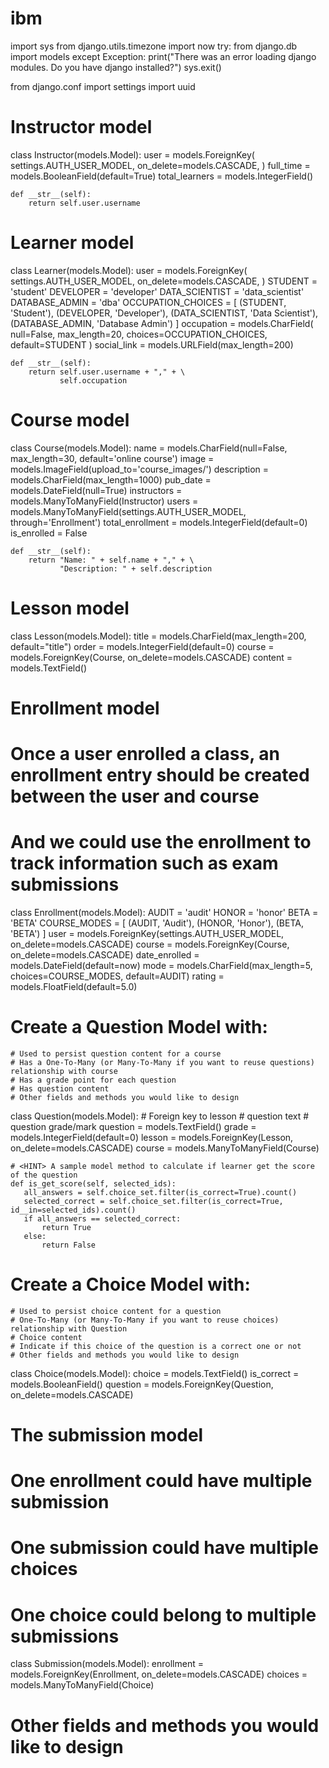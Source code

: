 # ibm
import sys
from django.utils.timezone import now
try:
    from django.db import models
except Exception:
    print("There was an error loading django modules. Do you have django installed?")
    sys.exit()

from django.conf import settings
import uuid


# Instructor model
class Instructor(models.Model):
    user = models.ForeignKey(
        settings.AUTH_USER_MODEL,
        on_delete=models.CASCADE,
    )
    full_time = models.BooleanField(default=True)
    total_learners = models.IntegerField()

    def __str__(self):
        return self.user.username


# Learner model
class Learner(models.Model):
    user = models.ForeignKey(
        settings.AUTH_USER_MODEL,
        on_delete=models.CASCADE,
    )
    STUDENT = 'student'
    DEVELOPER = 'developer'
    DATA_SCIENTIST = 'data_scientist'
    DATABASE_ADMIN = 'dba'
    OCCUPATION_CHOICES = [
        (STUDENT, 'Student'),
        (DEVELOPER, 'Developer'),
        (DATA_SCIENTIST, 'Data Scientist'),
        (DATABASE_ADMIN, 'Database Admin')
    ]
    occupation = models.CharField(
        null=False,
        max_length=20,
        choices=OCCUPATION_CHOICES,
        default=STUDENT
    )
    social_link = models.URLField(max_length=200)

    def __str__(self):
        return self.user.username + "," + \
               self.occupation


# Course model
class Course(models.Model):
    name = models.CharField(null=False, max_length=30, default='online course')
    image = models.ImageField(upload_to='course_images/')
    description = models.CharField(max_length=1000)
    pub_date = models.DateField(null=True)
    instructors = models.ManyToManyField(Instructor)
    users = models.ManyToManyField(settings.AUTH_USER_MODEL, through='Enrollment')
    total_enrollment = models.IntegerField(default=0)
    is_enrolled = False

    def __str__(self):
        return "Name: " + self.name + "," + \
               "Description: " + self.description


# Lesson model
class Lesson(models.Model):
    title = models.CharField(max_length=200, default="title")
    order = models.IntegerField(default=0)
    course = models.ForeignKey(Course, on_delete=models.CASCADE)
    content = models.TextField()


# Enrollment model
# <HINT> Once a user enrolled a class, an enrollment entry should be created between the user and course
# And we could use the enrollment to track information such as exam submissions
class Enrollment(models.Model):
    AUDIT = 'audit'
    HONOR = 'honor'
    BETA = 'BETA'
    COURSE_MODES = [
        (AUDIT, 'Audit'),
        (HONOR, 'Honor'),
        (BETA, 'BETA')
    ]
    user = models.ForeignKey(settings.AUTH_USER_MODEL, on_delete=models.CASCADE)
    course = models.ForeignKey(Course, on_delete=models.CASCADE)
    date_enrolled = models.DateField(default=now)
    mode = models.CharField(max_length=5, choices=COURSE_MODES, default=AUDIT)
    rating = models.FloatField(default=5.0)


# <HINT> Create a Question Model with:
    # Used to persist question content for a course
    # Has a One-To-Many (or Many-To-Many if you want to reuse questions) relationship with course
    # Has a grade point for each question
    # Has question content
    # Other fields and methods you would like to design
class Question(models.Model):
    # Foreign key to lesson
    # question text
    # question grade/mark
    question = models.TextField()
    grade = models.IntegerField(default=0)
    lesson = models.ForeignKey(Lesson, on_delete=models.CASCADE)
    course = models.ManyToManyField(Course)

    # <HINT> A sample model method to calculate if learner get the score of the question
    def is_get_score(self, selected_ids):
       all_answers = self.choice_set.filter(is_correct=True).count()
       selected_correct = self.choice_set.filter(is_correct=True, id__in=selected_ids).count()
       if all_answers == selected_correct:
           return True
       else:
           return False


#  <HINT> Create a Choice Model with:
    # Used to persist choice content for a question
    # One-To-Many (or Many-To-Many if you want to reuse choices) relationship with Question
    # Choice content
    # Indicate if this choice of the question is a correct one or not
    # Other fields and methods you would like to design
class Choice(models.Model):
    choice = models.TextField()
    is_correct = models.BooleanField()
    question = models.ForeignKey(Question, on_delete=models.CASCADE)

# <HINT> The submission model
# One enrollment could have multiple submission
# One submission could have multiple choices
# One choice could belong to multiple submissions
class Submission(models.Model):
   enrollment = models.ForeignKey(Enrollment, on_delete=models.CASCADE)
   choices = models.ManyToManyField(Choice)
#    Other fields and methods you would like to design
